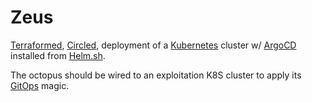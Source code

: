 # Zeus

[Terraformed](https://www.terraform.io/), [Circled](https://circleci.com/), deployment of a [Kubernetes](https://kubernetes.io/) cluster w/ [ArgoCD](https://argo-cd.readthedocs.io/en/stable/) installed from [Helm.sh](https://helm.sh/).

The octopus should be wired to an exploitation K8S cluster to apply its [GitOps](https://about.gitlab.com/topics/gitops/) magic.
